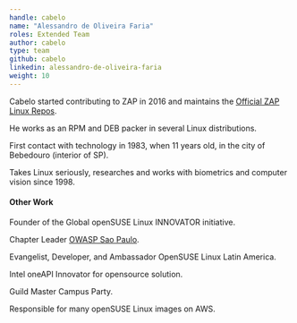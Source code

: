 ```yaml
---
handle: cabelo
name: "Alessandro de Oliveira Faria"
roles: Extended Team
author: cabelo
type: team
github: cabelo
linkedin: alessandro-de-oliveira-faria
weight: 10
---
```

Cabelo started contributing to ZAP in 2016 and maintains the 
[Official ZAP Linux Repos](https://software.opensuse.org/download.html?project=home%3Acabelo&package=zap).

He works as an RPM and DEB packer in several Linux distributions. 

First contact with technology in 1983, when 11 years old, in the city of Bebedouro (interior of SP). 

Takes Linux seriously, researches and works with biometrics and computer vision since 1998. 


#### Other Work

Founder of the Global openSUSE Linux INNOVATOR initiative.

Chapter Leader [OWASP Sao Paulo](https://owasp.org/www-chapter-sao-paulo/).

Evangelist, Developer, and Ambassador OpenSUSE Linux Latin America.

Intel oneAPI Innovator for opensource solution.

Guild Master Campus Party.

Responsible for many openSUSE Linux images on AWS.
